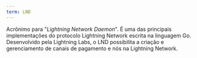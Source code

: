```yaml
---
term: LND
---
```


Acrônimo para "*Lightning Network Daemon*". É uma das principais implementações do protocolo Lightning Network escrita na linguagem Go. Desenvolvido pela Lightning Labs, o LND possibilita a criação e gerenciamento de canais de pagamento e nós na Lightning Network.